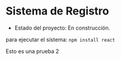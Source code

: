 <h1> Sistema de Registro</h1>

- Estado del proyecto: En construcción.

para ejecutar el sistema: ```npm install react```


Esto es una prueba 2
